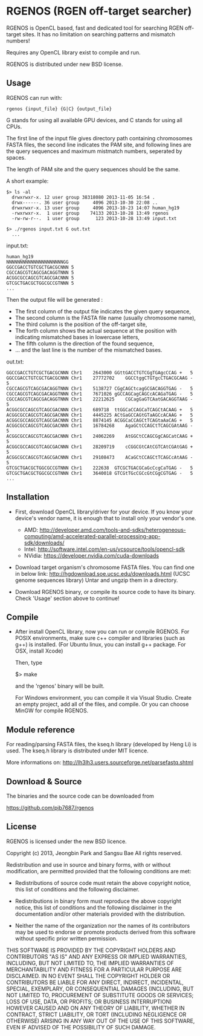 RGENOS (RGEN off-target searcher)
==================================

RGENOS is OpenCL based, fast and dedicated tool for searching RGEN off-target sites.
It has no limitation on searching patterns and mismatch numbers!

Requires any OpenCL library exist to compile and run.

RGENOS is distributed under new BSD license.

Usage
-------

RGENOS can run with:
  
    rgenos {input_file} {G|C} {output_file}

G stands for using all available GPU devices, and C stands for using all CPUs.

The first line of the input file gives directory path containing chromosomes FASTA files,
the second line indicates the PAM site,
and following lines are the query sequences and maximum mistmatch numbers, seperated by spaces.

The length of PAM site and the query sequences should be the same.

A short example:

    $> ls -al
      drwxrwxr-x. 12 user group 38318080 2013-11-05 16:54 .
      drwx------. 36 user group     4096 2013-10-30 22:08 ..
      drwxrwxr-x. 13 user group     4096 2013-10-23 14:07 human_hg19
      -rwxrwxr-x.  1 user group    74133 2013-10-28 13:49 rgenos
      -rw-rw-r--.  1 user group      123 2013-10-28 13:49 input.txt

    $> ./rgenos input.txt G out.txt
      ...

input.txt:

    human_hg19
    NNNNNNNNNNNNNNNNNNNNNGG
    GGCCGACCTGTCGCTGACGCNNN 5
    CGCCAGCGTCAGCGACAGGTNNN 5
    ACGGCGCCAGCGTCAGCGACNNN 5
    GTCGCTGACGCTGGCGCCGTNNN 5
    ...


Then the output file will be generated :
- The first column of the output file indicates the given query sequence,
- The second column is the FASTA file name (usually chromosome name),
- The third column is the position of the off-target site,
- The forth column shows the actual sequence at the position
with indicating mismatched bases in lowercase letters,
- The fifth column is the direction of the found sequence,
- ... and the last line is the number of the mismatched bases.

out.txt:

    GGCCGACCTGTCGCTGACGCNNN	Chr1	2643000	GGttGACCTGTCGgTGAgcCCAG	+	5
    GGCCGACCTGTCGCTGACGCNNN	Chr1	27772702	GGCCtggCTGTgcCTGACGCAAG	-	5
    CGCCAGCGTCAGCGACAGGTNNN	Chr1	5138727	CGgCAGCtcagGCGACAGGTGAG	-	5
    CGCCAGCGTCAGCGACAGGTNNN	Chr1	7671026	gGCCAGCagCAGCcACAGaTGAG	-	5
    CGCCAGCGTCAGCGACAGGTNNN	Chr1	22212625	CGCagGaGTCAatGACAGGTAAG	-	5
    ACGGCGCCAGCGTCAGCGACNNN	Chr1	689718	ttGGCaCCAGCaTCAGCtACAAG	+	5
    ACGGCGCCAGCGTCAGCGACNNN	Chr1	4445225	ACtGaGCCAGtGTaAGCcACAAG	+	5
    ACGGCGCCAGCGTCAGCGACNNN	Chr1	8874145	ACGGCaCCAGCtTCAGtaAaCAG	+	5
    ACGGCGCCAGCGTCAGCGACNNN	Chr1	16784268	AgaGCtCCAGCtTCAGCGAtAAG	-	5
    ACGGCGCCAGCGTCAGCGACNNN	Chr1	24062269	AtGGCtCCAGCGgCAGCatCAAG	+	5
    ACGGCGCCAGCGTCAGCGACNNN	Chr1	28209719	cCGGCGtCAtCGTCAtCGAtGAG	+	5
    ACGGCGCCAGCGTCAGCGACNNN	Chr1	29108473	ACaGCtCCAGCtTCAGCcAtAAG	-	5
    GTCGCTGACGCTGGCGCCGTNNN	Chr1	222638	GTCGCTGACGCaGcCcgCaTGAG	-	5
    GTCGCTGACGCTGGCGCCGTNNN	Chr1	3640018	GTCGtTGcCGCcGtCGgCGTGAG	-	5
    ...


Installation
----------------

* First, download OpenCL library/driver for your device.
  If you know your device's vendor name, it is enough that to install only your vendor's one.
  - AMD: http://developer.amd.com/tools-and-sdks/heterogeneous-computing/amd-accelerated-parallel-processing-app-sdk/downloads/
  - Intel: http://software.intel.com/en-us/vcsource/tools/opencl-sdk
  - NVidia: https://developer.nvidia.com/cuda-downloads

* Download target organism's chromosome FASTA files. You can find one in below link:
  http://hgdownload.soe.ucsc.edu/downloads.html (UCSC genome sequences library)
  Untar and ungzip them in a directory.

* Download RGENOS binary, or compile its source code to have its binary.
  Check 'Usage' section above to continue!

Compile
----------------
* After install OpenCL library, now you can run or compile RGENOS.
  For POSIX environments, make sure c++ compiler and libraries (such as g++) is installed.
  (For Ubuntu linux, you can install g++ package. For OSX, install Xcode)
  
  Then, type

    $> make

  and the 'rgenos' binary will be built.
  
  For Windows environment, you can compile it via Visual Studio.
  Create an empty project, add all of the files, and compile.
  Or you can choose MinGW for compile RGENOS.

Module reference
----------------

For reading/parsing FASTA files, the kseq.h library (developed by Heng Li) is used.
The kseq.h library is distributed under MIT licence.

More informations on:
http://lh3lh3.users.sourceforge.net/parsefastq.shtml

Download & Source
--------
The binaries and the source code can be downloaded from

https://github.com/pjb7687/rgenos

License
-------
RGENOS is licensed under the new BSD licence.

Copyright (c) 2013, Jeongbin Park and Sangsu Bae
All rights reserved.

Redistribution and use in source and binary forms, with or without modification,
are permitted provided that the following conditions are met:

* Redistributions of source code must retain the above copyright notice, this
  list of conditions and the following disclaimer.

* Redistributions in binary form must reproduce the above copyright notice, this
  list of conditions and the following disclaimer in the documentation and/or
  other materials provided with the distribution.

* Neither the name of the organization nor the names of its
  contributors may be used to endorse or promote products derived from
  this software without specific prior written permission.

THIS SOFTWARE IS PROVIDED BY THE COPYRIGHT HOLDERS AND CONTRIBUTORS "AS IS" AND
ANY EXPRESS OR IMPLIED WARRANTIES, INCLUDING, BUT NOT LIMITED TO, THE IMPLIED
WARRANTIES OF MERCHANTABILITY AND FITNESS FOR A PARTICULAR PURPOSE ARE
DISCLAIMED. IN NO EVENT SHALL THE COPYRIGHT HOLDER OR CONTRIBUTORS BE LIABLE FOR
ANY DIRECT, INDIRECT, INCIDENTAL, SPECIAL, EXEMPLARY, OR CONSEQUENTIAL DAMAGES
(INCLUDING, BUT NOT LIMITED TO, PROCUREMENT OF SUBSTITUTE GOODS OR SERVICES;
LOSS OF USE, DATA, OR PROFITS; OR BUSINESS INTERRUPTION) HOWEVER CAUSED AND ON
ANY THEORY OF LIABILITY, WHETHER IN CONTRACT, STRICT LIABILITY, OR TORT
(INCLUDING NEGLIGENCE OR OTHERWISE) ARISING IN ANY WAY OUT OF THE USE OF THIS
SOFTWARE, EVEN IF ADVISED OF THE POSSIBILITY OF SUCH DAMAGE.
